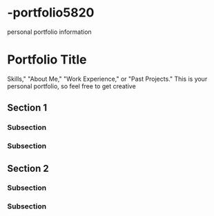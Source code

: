 # -portfolio5820
personal portfolio information
# Portfolio Title
Skills," "About Me," "Work Experience," or "Past Projects." This is your personal portfolio, so feel free to get creative
## Section 1

### Subsection

### Subsection

## Section 2

### Subsection

### Subsection
